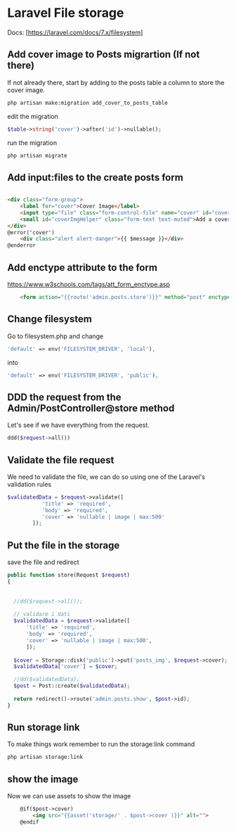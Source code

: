 # Laravel File storage
Docs: [https://laravel.com/docs/7.x/filesystem]

## Add cover image to Posts migrartion (If not there)

If not already there, start by adding to the posts table a column to store the cover image.

```bash
php artisan make:migration add_cover_to_posts_table
```

edit the migration

```php
$table->string('cover')->after('id')->nullable();
```

run the migration

```bash
php artisan migrate
```

## Add input:files to the create posts form

```html

<div class="form-group">
    <label for="cover">Cover Image</label>
    <input type="file" class="form-control-file" name="cover" id="cover" placeholder="Add a cover image" aria-describedby="coverImgHelper">
    <small id="coverImgHelper" class="form-text text-muted">Add a cover image</small>
</div>
@error('cover')
    <div class="alert alert-danger">{{ $message }}</div>
@enderror
```

## Add enctype attribute to the form

https://www.w3schools.com/tags/att_form_enctype.asp

```html
    <form action="{{route('admin.posts.store')}}" method="post" enctype="multipart/form-data">
```

## Change filesystem

Go to filesystem.php and change

```php
'default' => env('FILESYSTEM_DRIVER', 'local'),
```
into
```php
'default' => env('FILESYSTEM_DRIVER', 'public'),
```

## DDD the request from the Admin/PostController@store method

Let's see if we have everything from the request.

```php
ddd($request->all())
```

## Validate the file request

We need to validate the file, we can do so using one of the Laravel's validation rules

```php
$validatedData = $request->validate([
           'title' => 'required',
           'body' => 'required',
           'cover' => 'nullable | image | max:500'
        ]);
```

## Put the file in the storage

save the file and redirect

```php
public function store(Request $request)
{
        
  
  //dd($request->all());
  
  // validare i dati
  $validatedData = $request->validate([
      'title' => 'required',
      'body' => 'required',   
      'cover' => 'nullable | image | max:500',
      ]);
      
  $cover = Storage::disk('public')->put('posts_img', $request->cover);
  $validatedData['cover'] = $cover;

  //dd($validatedData);
  $post = Post::create($validatedData);
  
  return redirect()->route('admin.posts.show', $post->id);
}
```

## Run storage link

To make things work remember to run the storage:link command

```bash
php artisan storage:link
```

## show the image

Now we can use assets to show the image

```html
    @if($post->cover)
        <img src="{{asset('storage/' . $post->cover )}}" alt="">
    @endif
```
<!-- mamp-> conf->phpversione->php.ini
mamp->bin->php->phpversione->conf->php.ini
 -->